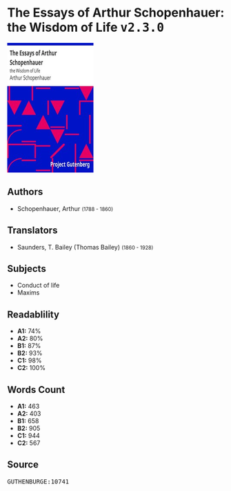 # The Essays of Arthur Schopenhauer: the Wisdom of Life <kbd>v2.3.0</kbd>

![](./cover.medium.jpg "")

## Authors


 - Schopenhauer, Arthur <small>(1788 - 1860)</small>

## Translators


 - Saunders, T. Bailey (Thomas Bailey) <small>(1860 - 1928)</small>

## Subjects


 - Conduct of life
 - Maxims

## Readablility


 - **A1:** 74%
 - **A2:** 80%
 - **B1:** 87%
 - **B2:** 93%
 - **C1:** 98%
 - **C2:** 100%

## Words Count


 - **A1:** 463
 - **A2:** 403
 - **B1:** 658
 - **B2:** 905
 - **C1:** 944
 - **C2:** 567

## Source


<kbd>GUTHENBURGE:10741</kbd>
